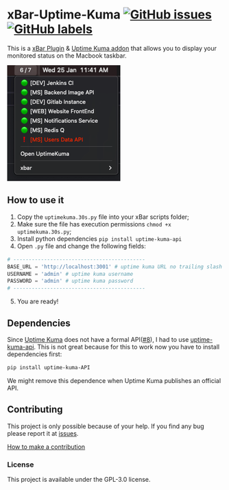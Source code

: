 xBar-Uptime-Kuma
[![GitHub issues](https://img.shields.io/github/issues/mariogarridopt/xBar-Uptime-Kuma)](https://github.com/mariogarridopt/xBar-Uptime-Kuma/issues)
[![GitHub labels](https://img.shields.io/github/labels/mariogarridopt/xBar-Uptime-Kuma/help%20wanted)](https://github.com/mariogarridopt/xBar-Uptime-Kuma/issues?q=is%3Aopen+is%3Aissue+label%3A%22help+wanted%22)
===

This is a [xBar Plugin](https://github.com/matryer/xbar) & [Uptime Kuma addon](https://github.com/louislam/uptime-kuma) that allows you to display your monitored status on the Macbook taskbar.

![screenshot](screenshot.png)

## How to use it

1. Copy the `uptimekuma.30s.py` file into your xBar scripts folder;
2. Make sure the file has execution permissions `chmod +x uptimekuma.30s.py`;
3. Install python dependencies `pip install uptime-kuma-api`
4. Open `.py` file and change the following fields:
```python
# -------------------------------------------
BASE_URL = 'http://localhost:3001' # uptime kuma URL no trailing slash
USERNAME = 'admin' # uptime kuma username
PASSWORD = 'admin' # uptime kuma password
# -------------------------------------------
```
5. You are ready!

## Dependencies

Since [Uptime Kuma](https://github.com/louislam/uptime-kuma) does not have a formal API([#8](https://github.com/mariogarridopt/xBar-Uptime-Kuma/issues/8)), I had to use [uptime-kuma-api](https://github.com/lucasheld/uptime-kuma-api).
This is not great because for this to work now you have to install dependencies first:
```bash
pip install uptime-kuma-API
```
We might remove this dependence when Uptime Kuma publishes an official API.

## Contributing

This project is only possible because of your help.
If you find any bug please report it at [issues](https://github.com/mariogarridopt/xBar-Uptime-Kuma/issues).

[How to make a contribution](CONTRIBUTING.md)

### License

This project is available under the GPL-3.0 license.
